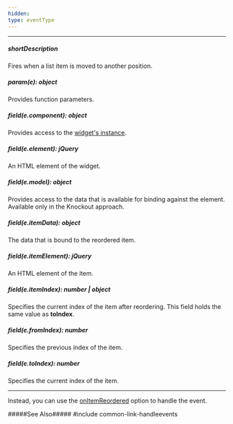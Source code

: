 ```yaml
---
hidden: 
type: eventType
---
```

---
##### shortDescription
Fires when a list item is moved to another position.

##### param(e): object
Provides function parameters.

##### field(e.component): object
Provides access to the [widget's instance]({basewidgetpath}/Methods/#instance).

##### field(e.element): jQuery
An HTML element of the widget.

##### field(e.model): object
Provides access to the data that is available for binding against the element. Available only in the Knockout approach.

##### field(e.itemData): object
The data that is bound to the reordered item.

##### field(e.itemElement): jQuery
An HTML element of the item.

##### field(e.itemIndex): number | object
Specifies the current index of the item after reordering. This field holds the same value as **toIndex**.

##### field(e.fromIndex): number
Specifies the previous index of the item.

##### field(e.toIndex): number
Specifies the current index of the item.

---
Instead, you can use the [onItemReordered]({basewidgetpath}/Configuration/#onItemReordered) option to handle the event.

#####See Also#####
#include common-link-handleevents